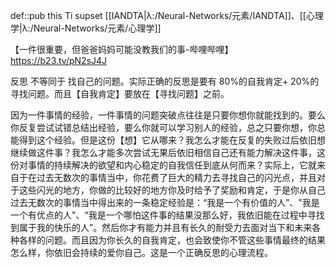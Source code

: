 def::pub this Ti supset [[IANDTA|λ:/Neural-Networks/元素/IANDTA]]、[[心理学|λ:/Neural-Networks/元素/心理学]]


【一件很重要，但爸爸妈妈可能没教我们的事-哔哩哔哩】 https://b23.tv/pN2sJ4J


反思 不等同于 找自己的问题。实际正确的反思是要有 80%的自我肯定+ 20%的寻找问题。而且【自我肯定】要放在【寻找问题】之前。

因为一件事情的经验，一件事情的问题突破点往往是只要你想你就能找到的。要么你反复尝试试错总结出经验，要么你就可以学习别人的经验，总之只要你想，你总能得到这个经验。但是这份【想】它从哪来？我怎么才能在反复的失败过后依旧想继续做这件事？我怎么才能多次尝试无果后依旧相信自己还有能力解决这件事，这份对事情的持续解决的欲望和内心稳定的自我信任到底从何而来？实际上，它就来自于在过去无数次的事情当中，你花费了巨大的精力去寻找自己的闪光点，并且对于这些闪光的地方，你做的比较好的地方你及时给予了奖励和肯定，于是你从自己过去无数次的事情当中得出来的一条稳定经验是：“我是一个有价值的人”、"我是一个有优点的人"、“我是一个哪怕这件事的结果没那么好，我依旧能在过程中寻找到属于我的快乐的人”。然后你才有能力并且有长久的耐受力去面对当下和未来各种各样的问题。而且因为你长久的自我肯定，也会致使你不管这些事情最终的结果怎么样，你依旧会持续的爱你自己。这是一个正确反思的心理流程。